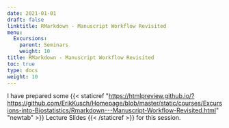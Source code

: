 ```yaml
---
date: 2021-01-01
draft: false
linktitle: RMarkdown - Manuscript Workflow Revisited
menu:
  Excursions:
    parent: Seminars
    weight: 10
title: RMarkdown - Manuscript Workflow Revisited
toc: true
type: docs
weight: 10
---
```


I have prepared some {{< staticref "https://htmlpreview.github.io/?https://github.com/ErikKusch/Homepage/blob/master/static/courses/Excursions-into-Biostatistics/Rmarkdown---Manuscript-Workflow-Revisited.html" "newtab" >}} Lecture Slides {{< /staticref >}} for this session.